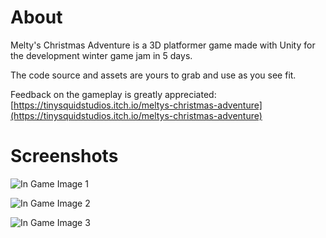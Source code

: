 # About
Melty's Christmas Adventure is a 3D platformer game made with Unity for the development winter game jam in 5 days.

The code source and assets are yours to grab and use as you see fit.

Feedback on the gameplay is greatly appreciated: [https://tinysquidstudios.itch.io/meltys-christmas-adventure](https://tinysquidstudios.itch.io/meltys-christmas-adventure)

# Screenshots
![In Game Image 1](https://i.imgur.com/HxGgmoL.png)


![In Game Image 2](https://i.imgur.com/w4wtAOV.png)


![In Game Image 3](https://i.imgur.com/iPPrDUJ.png)
